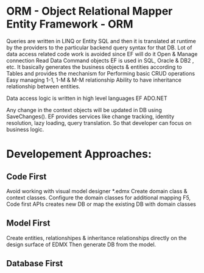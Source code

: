 ﻿ORM - Object Relational Mapper
Entity Framework - ORM
======================
Queries are written in LINQ or Entity SQL and then it is translated at runtime by the providers to the particular backend query syntax for that DB.
Lot of data access related code work is avoided since EF will do it
    Open & Manage connection
    Read Data
    Command objects
EF is used in SQL, Oracle & DB2 , etc.
It basically generates the business objects & entities according to Tables and provides the mechanism for
    Performing basic CRUD operations
    Easy managing 1-1, 1-M & M-M relationship
    Ability to have inheritance relationship between entities.

Data access logic is written in high level languages
    EF
        ADO.NET

Any change in the context objects will be updated in DB using SaveChanges().
EF provides services like change tracking, identity resolution, lazy loading, query translation. So that developer can focus on business logic.


Developement Approaches:
========================

Code First
----------
Avoid working with visual model designer *.edmx
Create domain class & context classes.
Configure the domain classes for additional mapping
F5, Code first APIs creates new DB or map the existing DB with domain classes

Model First
-----------
Create entities, relationshipes & inheritance relationships directly on the design surface of EDMX
Then generate DB from the model.

Database First
---------------